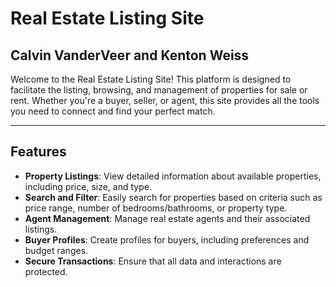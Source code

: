 # Real Estate Listing Site

## Calvin VanderVeer and Kenton Weiss

Welcome to the Real Estate Listing Site! This platform is designed to facilitate the listing, browsing, and management of properties for sale or rent. Whether you're a buyer, seller, or agent, this site provides all the tools you need to connect and find your perfect match.

---

## Features

- **Property Listings**: View detailed information about available properties, including price, size, and type.
- **Search and Filter**: Easily search for properties based on criteria such as price range, number of bedrooms/bathrooms, or property type.
- **Agent Management**: Manage real estate agents and their associated listings.
- **Buyer Profiles**: Create profiles for buyers, including preferences and budget ranges.
- **Secure Transactions**: Ensure that all data and interactions are protected.
